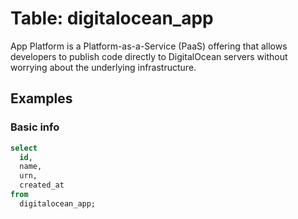 # Table: digitalocean_app

App Platform is a Platform-as-a-Service (PaaS) offering that allows developers to publish code directly to DigitalOcean servers without worrying about the underlying infrastructure.

## Examples

### Basic info

```sql
select
  id,
  name,
  urn,
  created_at
from
  digitalocean_app;
```
